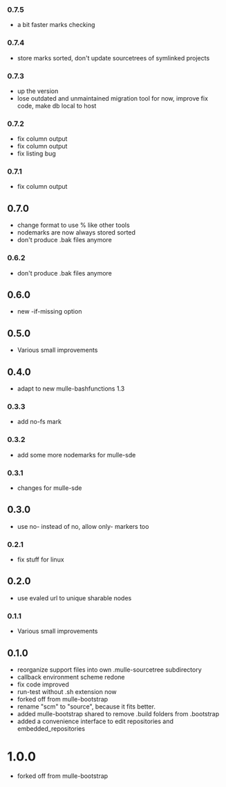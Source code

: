 ### 0.7.5

* a bit faster marks checking

### 0.7.4

* store marks sorted, don't update sourcetrees of symlinked projects

### 0.7.3

* up the version
* lose outdated and unmaintained migration tool for now, improve fix code, make db local to host

### 0.7.2

* fix column output
* fix column output
* fix listing bug

### 0.7.1

* fix column output


## 0.7.0

* change format to use % like other tools
* nodemarks are now always stored sorted
* don't produce .bak files anymore


### 0.6.2

* don't produce .bak files anymore

## 0.6.0

* new -if-missing option


## 0.5.0

* Various small improvements


## 0.4.0

* adapt to new mulle-bashfunctions 1.3


### 0.3.3

* add no-fs mark

### 0.3.2

* add some more nodemarks for mulle-sde

### 0.3.1

* changes for mulle-sde

## 0.3.0

* use no- instead of no, allow only- markers too


### 0.2.1

* fix stuff for linux

## 0.2.0

* use evaled url to unique sharable nodes


### 0.1.1

* Various small improvements

## 0.1.0

* reorganize support files into own .mulle-sourcetree subdirectory
* callback environment scheme redone
* fix code improved
* run-test without .sh extension now
* forked off from mulle-bootstrap
* rename "scm" to "source", because it fits better.
* added mulle-bootstrap shared to remove .build folders from .bootstrap
* added a convenience interface to edit repositories and embedded_repositories


# 1.0.0

* forked off from mulle-bootstrap
